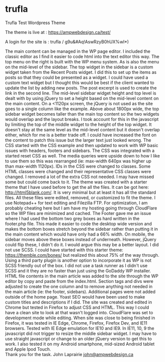 # trufla
Trufla Test Wordpress Theme

The theme is live at : https://ampwebdesign.ca/test/

A login for the site is : trufla / g9u&#Aq!AswRzyB0hUX%wI*)

The main content can be managed in the WP page editor. I included the classic editor as I find it easier to code html into the text editor this way. The top menu on the right is built with the WP menu system. As is also the menu on the mid-level of the sidebar. The top widget in the sidebar is a custom widget taken from the Recent Posts widget. I did this to set up the items as posts so that they could be presented as a widget. I could have used a custom text widget but I thought this would be best if the client wanted to update the list by adding new posts. The post excerpt is used to create the link in the second line. The mid-level sidebar widget height and top level is dealt with by using jQuery to set a height based on the mid-level content on the main content. On a <1120px screen, the jQuery is not used as the site goes to a single column like the example. Above about 1800px wide, the top sidebar widget becomes taller than the main top content so the two widgets would overlap and the layout breaks. I took account for this in the javascript by limiting the top of the middle widget to the height of the top widget. It doesn't stay at the same level as the mid-level content but it doesn't overlap either, which for me is a better trade off. I could have increased the font on the content to patch this issue but the larger text just looked wrong.
The CSS started with the CSS example and then updated to work with WP basic issues with headers, footers and sidebars. The CSS was integrated with a started reset CSS as well. The media queries were upside down to how I like to use them so this was rearranged (ie: max-width 640px was higher up than max-width 1120px). IDs in the CSS were changed to classes. Some HTML classes were changed and their representative CSS classes were changed. I removed a lot of the extra CSS not needed. I may have missed some but could come back to it.
The theme was created with a starter theme that I have used before to get the all the files. It can be got here: http://html5blank.com/. It is very minimal but at least it has all the standard files. All these files were edited, removed, or customized to fit the theme. I use Notepad++ for text editing and Filezilla FTP.
For optimization, I am probably cheating here but I am have my hosting going through CloudFlare so the WP files are minimized and cached.
The Footer gave me an issue where I had used the bottom two grey boxes as hard written in the footer.php file. This made it easier to code the desktop wide version and makes the bottom boxes stretch beyond the sidebar rather than putting it in the main content which would have only had a 66% width. On mobile, the sidebar moves above these boxes instead of underneath. However, jQuery could flip these, I didn't do it. I would argue this may be a better layout. 
I did not use SCSS. I could have started with this starter theme: https://themble.com/bones/ but realized this about 75% of the way through. Using a third party plugin is another option to incorporate it as WP is not SCSS friendly out of the box. 
I did not use a task runner as I didn't use SCSS and it they are no faster than just using the GoDaddy WP installer.
HTML file contents in the main article was added to the site through the WP editor by copy and paste from the index.html. Section tags and divs were adjusted to create the one column and to remove anything not needed in the main article (ie: the footer, sidebars).
Additional pages were not added outside of the home page. Yoast SEO would have been used to make custom titles and descriptions if I did.
The site was created and edited in Chrome but tested in Firefox to adjust CSS and HTML. This way I could have a clean site to look at that wasn't logged into. CloudFlare was set to development mode while editing. When site was close to being finished in Firefox, it was tested in IE Edge, Chrome, Firefox, Firefox Dev, and IE11 browsers. Tested with IE Edge emulation for IE10 and IE9. In IE11, 10, 9 the javascript did not trigger to resize the middle sidebar widget. I may have to use straight javascript or change to an older jQuery version to get this to work. I also tested it on my Android smartphone, mid-sized Android tablet and Apple Ipod Touch.   
Thank you for the task. 
John Laprairie 
john@ampwebdesign.ca
